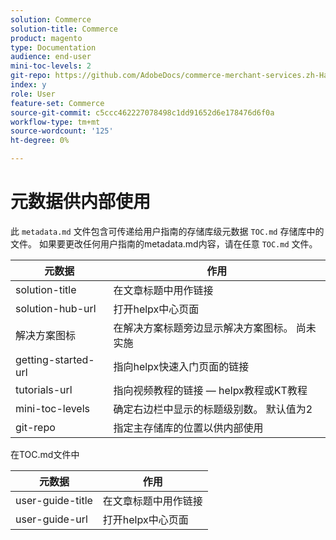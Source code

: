 ```yaml
---
solution: Commerce
solution-title: Commerce
product: magento
type: Documentation
audience: end-user
mini-toc-levels: 2
git-repo: https://github.com/AdobeDocs/commerce-merchant-services.zh-Hans
index: y
role: User
feature-set: Commerce
source-git-commit: c5ccc462227078498c1dd91652d6e178476d6f0a
workflow-type: tm+mt
source-wordcount: '125'
ht-degree: 0%

---
```



# 元数据供内部使用

此 `metadata.md` 文件包含可传递给用户指南的存储库级元数据 `TOC.md` 存储库中的文件。 如果要更改任何用户指南的metadata.md内容，请在任意 `TOC.md` 文件。

| 元数据 | 作用 |
|--- |--- |
| solution-title | 在文章标题中用作链接 |
| solution-hub-url | 打开helpx中心页面 |
| 解决方案图标 | 在解决方案标题旁边显示解决方案图标。 尚未实施 |
| getting-started-url | 指向helpx快速入门页面的链接 |
| tutorials-url | 指向视频教程的链接 — helpx教程或KT教程 |
| mini-toc-levels | 确定右边栏中显示的标题级别数。 默认值为2 |
| git-repo | 指定主存储库的位置以供内部使用 |

在TOC.md文件中

| 元数据 | 作用 |
|--- |--- |
| user-guide-title | 在文章标题中用作链接 |
| user-guide-url | 打开helpx中心页面 |
